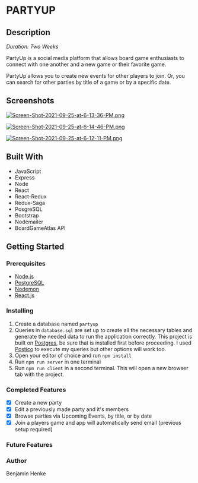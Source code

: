 
# PARTYUP

## Description

*Duration: Two Weeks*

PartyUp is a social media platform that allows board game enthusiasts to connect with one another and a new game or their favorite game.

PartyUp allows you to create new events for other players to join. Or, you can search for other parties by title of a game or by a specific date.


## Screenshots

[![Screen-Shot-2021-09-25-at-6-13-36-PM.png](https://i.postimg.cc/15rX4tXh/Screen-Shot-2021-09-25-at-6-13-36-PM.png)](https://postimg.cc/nCMpPnq0)

[![Screen-Shot-2021-09-25-at-6-14-46-PM.png](https://i.postimg.cc/j2QxWgsQ/Screen-Shot-2021-09-25-at-6-14-46-PM.png)](https://postimg.cc/YL0KZxLh)

[![Screen-Shot-2021-09-25-at-6-12-11-PM.png](https://i.postimg.cc/ZqRCGSTk/Screen-Shot-2021-09-25-at-6-12-11-PM.png)](https://postimg.cc/3ks8Gz49)

## Built With

* JavaScript
* Express
* Node
* React
* React-Redux
* Redux-Saga
* PosgreSQL
* Bootstrap
* Nodemailer
* BoardGameAtlas API

## Getting Started

### Prerequisites

* [Node.js][1]
* [PostgreSQL][2]
* [Nodemon][3]
* [React.js][4]

[1]: https://nodejs.org/en/
[2]: https://www.postgresql.org/
[3]: https://nodemon.io/
[4]: https://reactjs.org/

### Installing 

1. Create a database named `partyup`
2. Queries in `database.sql` are set up to create all the necessary tables and generate the needed data to run the application correctly. This project is built on [Postgres][1], be sure that is installed first before proceeding. I used [Postico][2] to execute my queries but other options will work too.
3. Open your editor of choice and run `npm install`
4. Run `npm run server` in one terminal
5. Run `npm run client` in a second terminal. This will open a new browser tab with the project.

[1]: https://www.postgresql.org/]
[2]: https://eggerapps.at/postico/

### Completed Features

- [x] Create a new party
- [x] Edit a previously made party and it's members
- [x] Browse parties via Upcoming Events, by title, or by date
- [x] Join a players game and app will automatically send email (previous setup required)

### Future Features


### Author

Benjamin Henke